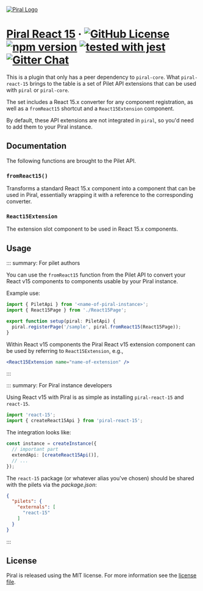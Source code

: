 [![Piral Logo](https://github.com/smapiot/piral/raw/master/docs/assets/logo.png)](https://piral.io)

# [Piral React 15](https://piral.io) &middot; [![GitHub License](https://img.shields.io/badge/license-MIT-blue.svg)](https://github.com/smapiot/piral/blob/master/LICENSE) [![npm version](https://img.shields.io/npm/v/piral-react-15.svg?style=flat)](https://www.npmjs.com/package/piral-react-15) [![tested with jest](https://img.shields.io/badge/tested_with-jest-99424f.svg)](https://jestjs.io) [![Gitter Chat](https://badges.gitter.im/gitterHQ/gitter.png)](https://gitter.im/piral-io/community)

This is a plugin that only has a peer dependency to `piral-core`. What `piral-react-15` brings to the table is a set of Pilet API extensions that can be used with `piral` or `piral-core`.

The set includes a React 15.x converter for any component registration, as well as a `fromReact15` shortcut and a `React15Extension` component.

By default, these API extensions are not integrated in `piral`, so you'd need to add them to your Piral instance.

## Documentation

The following functions are brought to the Pilet API.

### `fromReact15()`

Transforms a standard React 15.x component into a component that can be used in Piral, essentially wrapping it with a reference to the corresponding converter.

### `React15Extension`

The extension slot component to be used in React 15.x components.

## Usage

::: summary: For pilet authors

You can use the `fromReact15` function from the Pilet API to convert your React v15 components to components usable by your Piral instance.

Example use:

```ts
import { PiletApi } from '<name-of-piral-instance>';
import { React15Page } from './React15Page';

export function setup(piral: PiletApi) {
  piral.registerPage('/sample', piral.fromReact15(React15Page));
}
```

Within React v15 components the Piral React v15 extension component can be used by referring to `React15Extension`, e.g.,

```jsx
<React15Extension name="name-of-extension" />
```

:::

::: summary: For Piral instance developers

Using React v15 with Piral is as simple as installing `piral-react-15` and `react-15`.

```ts
import 'react-15';
import { createReact15Api } from 'piral-react-15';
```

The integration looks like:

```ts
const instance = createInstance({
  // important part
  extendApi: [createReact15Api()],
  // ...
});
```

The `react-15` package (or whatever alias you've chosen) should be shared with the pilets via the *package.json*:

```json
{
  "pilets": {
    "externals": [
      "react-15"
    ]
  }
}
```

:::

## License

Piral is released using the MIT license. For more information see the [license file](./LICENSE).
